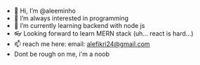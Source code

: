 - 👋 Hi, I’m @aleeminho
- 👀 I’m always interested in programming
- 🌱 I’m currently learning backend with node js
- 👓 Looking forward to learn MERN stack (uh... react is hard...)
- 📫 reach me here:
      email: alefikri24@gmail.com
- Dont be rough on me, i'm a noob

<!---
aleeminho/aleeminho is a ✨ special ✨ repository because its `README.md` (this file) appears on your GitHub profile.
You can click the Preview link to take a look at your changes.
--->
